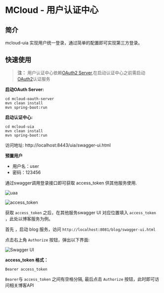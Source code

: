 # MCloud - 用户认证中心
## 简介

mcloud-uia 实现用户统一登录，通过简单的配置即可实现第三方登录。

## 快速使用

> **注：** 用户认证中心依赖[OAuth2 Server](https://github.com/heyuxian/mcloud/tree/master/mcloud-oauth-server),在启动认证中心之前需启动 [OAuth2](https://github.com/heyuxian/mcloud/tree/master/mcloud-oauth-server)认证服务

**启动OAuth Server:**

```
cd mcloud-oauth-server
mvn clean install
mvn spring-boot:run
```

**启动认证中心:**

```
cd mcloud-uia
mvn clean install
mvn spring-boot:run
```
访问地址: http://localhost:8443/uia/swagger-ui.html

**预置用户**

- 用户名：user
- 密码：123456

通过swagger调用登录接口即可获取 access_token 供其他服务使用.

![uaa](https://user-images.githubusercontent.com/30259465/31441502-eed820b0-aec5-11e7-933c-2aa9f3d80e74.png)

![access_token](https://user-images.githubusercontent.com/30259465/31441536-0843a6b4-aec6-11e7-9af2-e89bc32f7fad.png)

获取 `access_token` 之后，在其他服务swagger UI 对应位置填入 `access_token `，此处以博客服务为例。

首先 ，启动 blog 服务，访问 `http://localhost:8081/blog/swagger-ui.html`

点击右上角 `Authorize` 按钮，弹出以下界面:

![Swagger UI](https://gitee.com/uploads/images/2017/1014/194854_560d472f_1483211.png "QQ截图20171014194457.png")

**access_token 格式：**

`Bearer access_token`

`Bearer`与 `access_token` 之间有空格分隔, 最后点击 `Authorize` 按钮，此时即可访问相关博客API